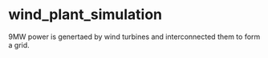 # wind_plant_simulation
9MW power is genertaed by wind turbines and interconnected them to form a grid.
